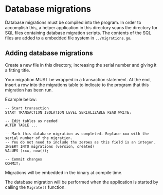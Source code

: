 # Database migrations

Database migrations must be compiled into the program. In order to accomplish this, a helper application
in this directory scans the directory for SQL files containing database migration scripts.
The contents of the SQL files are added to a embedded file system in `../migrations.go`.

## Adding database migrations

Create a new file in this directory, increasing the serial number and giving it a fitting title.

Your migration MUST be wrapped in a transaction statement. At the end, insert a row into the migrations
table to indicate to the program that this migration has been run.

Example below:

```postgresql
-- Start transaction
START TRANSACTION ISOLATION LEVEL SERIALIZABLE READ WRITE;

-- Edit tables as needed
ALTER TABLE ...

-- Mark this database migration as completed. Replace xxx with the serial number of the migration.
-- You do not need to include the zeroes as this field is an integer.
INSERT INTO migrations (version, created)
VALUES (xxx, now());

-- Commit changes
COMMIT;
```

Migrations will be embedded in the binary at compile time.

The database migration will be performed when the application is started by calling the `Migrate()` function.
